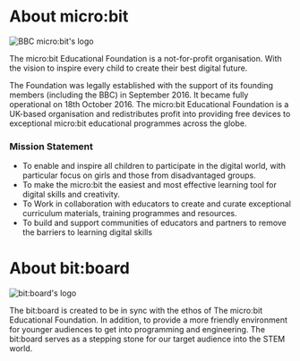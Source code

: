 # About micro:bit

![BBC micro:bit's logo](https://raw.githubusercontent.com/t-tht/bitboard-docs/master/Images/microbitlogo.png)

The micro:bit Educational Foundation is a not-for-profit organisation. With the vision to inspire every child to create their best digital future.

The Foundation was legally established with the support of its founding members (including the BBC) in September 2016. It became fully operational on 18th October 2016. The micro:bit Educational Foundation is a UK-based organisation and redistributes profit into providing free devices to exceptional micro:bit educational programmes across the globe.

### Mission Statement
- To enable and inspire all children to participate in the digital world, with particular focus on girls and those from disadvantaged groups.
- To make the micro:bit the easiest and most effective learning tool for digital skills and creativity.
- To Work in collaboration with educators to create and curate exceptional curriculum materials, training programmes and resources.
- To build and support communities of educators and partners to remove the barriers to learning digital skills


# About bit:board

![bit:board's logo](https://raw.githubusercontent.com/t-tht/bitboard-docs/master/Images/bitboardlogo.png)

The bit:board is created to be in sync with the ethos of The micro:bit Educational Foundation. In addition, to provide a more friendly environment for younger audiences to get into programming and engineering.
The bit:board serves as a stepping stone for our target audience into the STEM world.
